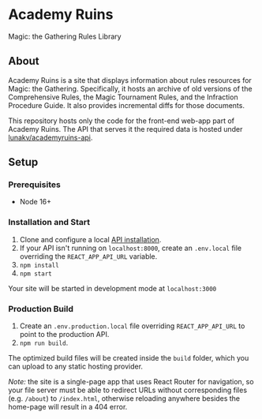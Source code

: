 # Academy Ruins

Magic: the Gathering Rules Library

## About

Academy Ruins is a site that displays information about rules resources for Magic: the Gathering. Specifically, it hosts an archive of old versions of the Comprehensive Rules, the Magic Tournament Rules, and the Infraction Procedure Guide. It also provides incremental diffs for those documents.

This repository hosts only the code for the front-end web-app part of Academy Ruins. The API that serves it the required data is hosted under [lunakv/academyruins-api](https://github.com/lunakv/academyruins-api).

## Setup

### Prerequisites

- Node 16+

### Installation and Start

1. Clone and configure a local [API installation](https://github.com/lunakv/academyruins-api/#Setup).
2. If your API isn't running on `localhost:8000`, create an `.env.local` file overriding the `REACT_APP_API_URL` variable.
3. `npm install`
4. `npm start`

Your site will be started in development mode at `localhost:3000`

### Production Build

1. Create an `.env.production.local` file overriding `REACT_APP_API_URL` to point to the production API.
2. `npm run build`.

The optimized build files will be created inside the `build` folder, which you can upload to any static hosting provider.

_Note:_ the site is a single-page app that uses React Router for navigation, so your file server must be able to redirect URLs without corresponding files (e.g. `/about`) to `/index.html`, otherwise reloading anywhere besides the home-page will result in a 404 error.
